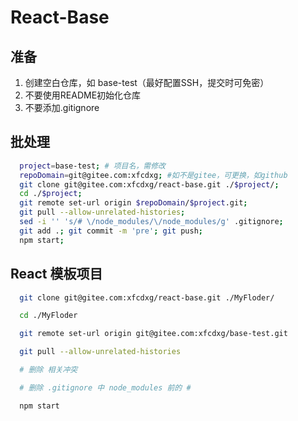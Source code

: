 # React-Base

## 准备

1. 创建空白仓库，如 base-test（最好配置SSH，提交时可免密）
2. 不要使用README初始化仓库
3. 不要添加.gitignore

## 批处理

```bash
  project=base-test; # 项目名，需修改
  repoDomain=git@gitee.com:xfcdxg; #如不是gitee，可更换，如github
  git clone git@gitee.com:xfcdxg/react-base.git ./$project/;
  cd ./$project;
  git remote set-url origin $repoDomain/$project.git;
  git pull --allow-unrelated-histories;
  sed -i '' 's/# \/node_modules/\/node_modules/g' .gitignore;
  git add .; git commit -m 'pre'; git push;
  npm start;
```

## React 模板项目

```bash
  git clone git@gitee.com:xfcdxg/react-base.git ./MyFloder/

  cd ./MyFloder

  git remote set-url origin git@gitee.com:xfcdxg/base-test.git

  git pull --allow-unrelated-histories

  # 删除 相关冲突  

  # 删除 .gitignore 中 node_modules 前的 #

  npm start
```
